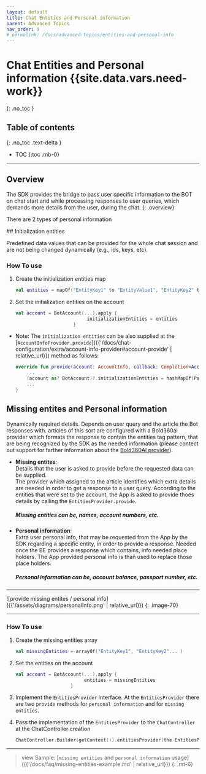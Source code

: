 ```yaml
---
layout: default
title: Chat Entities and Personal information
parent: Advanced Topics
nav_order: 9
# permalink: /docs/advanced-topics/entities-and-personal-info
---
```


# Chat Entities and Personal information {{site.data.vars.need-work}}
{: .no_toc }

## Table of contents
{: .no_toc .text-delta }

- TOC
{:toc .mb-0}

---

## Overview
The SDK provides the bridge to pass user specific information to the BOT on chat start and while processing responses to user queries, which demands more details from the user, during the chat.
{: .overview}

There are 2 types of personal information

<a id="initentities"/>
## Initialization entities

Predefined data values that can be provided for the whole chat session and are not being changed dynamically (e.g., ids, keys, etc).

### How To use

1. Create the initialization entities map

   ```kotlin
   val entities = mapOf("EntityKey1" to "EntityValue1", "EntityKey2" to "EntityValue2", ... )
   ```

2. Set the initialization entities on the account

   ```kotlin
   val account = BotAccount(...).apply {
                             initializationEntities = entities
                        }
   ```

- Note: The `initialization entities` can be also supplied at the [`AccountInfoProvider.provide`]({{'/docs/chat-configuration/extra/account-info-provider#account-provide' | relative_url}}) method as follows:

    ```kotlin
    override fun provide(account: AccountInfo, callback: Completion<AccountInfo>) {
        ...
        (account as? BotAccount)?.initializationEntities = hashMapOf(Pair("USERID", "12345"))
        ...
    }
    ```

## Missing entites and Personal information

Dynamically required details. Depends on user query and the article the Bot responses with.
articles of this sort are configured with a Bold360ai provider which formats the response to contain the entities tag pattern, that are being recognized by the SDK as the needed information (please contect out support for farther information about the [Bold360AI provider](https://support.bold360.com/bold360/help/how-do-i-create-a-csv-provider)).

- **Missing entites**:    
  Details that the user is asked to provide before the requested data can be supplied.   
  The provider which assigned to the article identifies which extra details are needed in order to get a response to a user query. According to the entities that were set to the account, the App is asked to provide thoes details by calling the `EntitiesProvider.provide`.   
  ##### Missing entities can be, names, account numbers, etc.

- **Personal information**:   
  Extra user personal info, that may be requested from the App by the SDK regarding a specific entity, in order to provide a response.
  Needed once the BE provides a response which contains, info needed place holders. The App provided personal info is than used to replace those place holders.
  ##### Personal information can be, account balance, passport number, etc.

--- 

  ![provide missing entites / personal info]({{'/assets/diagrams/personalInfo.png' | relative_url}})
  {: .image-70}

---

### How To use

1. Create the missing entities array

    ```kotlin
    val missingEntities = arrayOf("EntityKey1", "EntityKey2"... )
    ```

2. Set the entities on the account

     ```kotlin
    val account = BotAccount(...).apply {
                              entities = missingEntities
                         }
    ```

3. Implement the `EntitiesProvider` interface.
   At the `EntitiesProvider` there are two `provide` methods for `personal information` and for `missing entities`.

4. Pass the implementation of the `EntitiesProvider` to the `ChatController` at the ChatController creation

    ```kotlin
    ChatController.Builder(getContext()).entitiesProvider(the EntitiesProvider implemintation)...build(...)
    ```
---

 > view Sample: [`missing entities` and `personal information` usage]({{'/docs/faq/missing-entities-example.md' | relative_url}})
{: .mt-6}